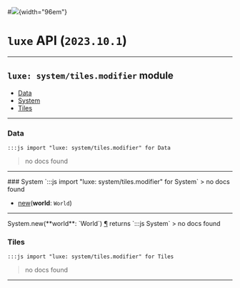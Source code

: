 #![](../../../../../../images/luxe-dark.svg){width="96em"}

# `luxe` API (`2023.10.1`)  


---

## `luxe: system/tiles.modifier` module

- [Data](#data)   
- [System](#system)   
- [Tiles](#tiles)   

---

### Data
`:::js import "luxe: system/tiles.modifier" for Data`
> no docs found


<hr/>
### System
`:::js import "luxe: system/tiles.modifier" for System`
> no docs found

- [new](#System.new)(**world**: `World`)

<hr/>
<endpoint module="luxe: system/tiles.modifier" class="System" signature="new(world : World)"></endpoint>
<signature id="System.new">System.new(**world**: `World`)
<a class="headerlink" href="#System.new" title="Permanent link">¶</a></signature>
<span class='api_ret'>returns</span> `:::js System`
> no docs found   

### Tiles
`:::js import "luxe: system/tiles.modifier" for Tiles`
> no docs found


<hr/>
